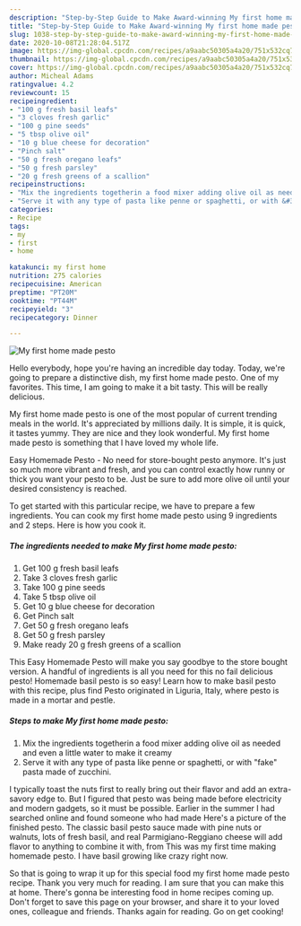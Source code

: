 ```yaml
---
description: "Step-by-Step Guide to Make Award-winning My first home made pesto"
title: "Step-by-Step Guide to Make Award-winning My first home made pesto"
slug: 1038-step-by-step-guide-to-make-award-winning-my-first-home-made-pesto
date: 2020-10-08T21:28:04.517Z
image: https://img-global.cpcdn.com/recipes/a9aabc50305a4a20/751x532cq70/my-first-home-made-pesto-recipe-main-photo.jpg
thumbnail: https://img-global.cpcdn.com/recipes/a9aabc50305a4a20/751x532cq70/my-first-home-made-pesto-recipe-main-photo.jpg
cover: https://img-global.cpcdn.com/recipes/a9aabc50305a4a20/751x532cq70/my-first-home-made-pesto-recipe-main-photo.jpg
author: Micheal Adams
ratingvalue: 4.2
reviewcount: 15
recipeingredient:
- "100 g fresh basil leafs"
- "3 cloves fresh garlic"
- "100 g pine seeds"
- "5 tbsp olive oil"
- "10 g blue cheese for decoration"
- "Pinch salt"
- "50 g fresh oregano leafs"
- "50 g fresh parsley"
- "20 g fresh greens of a scallion"
recipeinstructions:
- "Mix the ingredients togetherin a food mixer adding olive oil as needed and even a little water to make it creamy"
- "Serve it with any type of pasta like penne or spaghetti, or with &#34;fake&#34; pasta made of zucchini."
categories:
- Recipe
tags:
- my
- first
- home

katakunci: my first home 
nutrition: 275 calories
recipecuisine: American
preptime: "PT20M"
cooktime: "PT44M"
recipeyield: "3"
recipecategory: Dinner

---
```



![My first home made pesto](https://img-global.cpcdn.com/recipes/a9aabc50305a4a20/751x532cq70/my-first-home-made-pesto-recipe-main-photo.jpg)

Hello everybody, hope you're having an incredible day today. Today, we're going to prepare a distinctive dish, my first home made pesto. One of my favorites. This time, I am going to make it a bit tasty. This will be really delicious.

My first home made pesto is one of the most popular of current trending meals in the world. It's appreciated by millions daily. It is simple, it is quick, it tastes yummy. They are nice and they look wonderful. My first home made pesto is something that I have loved my whole life.

Easy Homemade Pesto - No need for store-bought pesto anymore. It&#39;s just so much more vibrant and fresh, and you can control exactly how runny or thick you want your pesto to be. Just be sure to add more olive oil until your desired consistency is reached.


To get started with this particular recipe, we have to prepare a few ingredients. You can cook my first home made pesto using 9 ingredients and 2 steps. Here is how you cook it.

<!--inarticleads1-->

##### The ingredients needed to make My first home made pesto:

1. Get 100 g fresh basil leafs
1. Take 3 cloves fresh garlic
1. Take 100 g pine seeds
1. Take 5 tbsp olive oil
1. Get 10 g blue cheese for decoration
1. Get Pinch salt
1. Get 50 g fresh oregano leafs
1. Get 50 g fresh parsley
1. Make ready 20 g fresh greens of a scallion


This Easy Homemade Pesto will make you say goodbye to the store bought version. A handful of ingredients is all you need for this no fail delicious pesto! Homemade basil pesto is so easy! Learn how to make basil pesto with this recipe, plus find Pesto originated in Liguria, Italy, where pesto is made in a mortar and pestle. 

<!--inarticleads2-->

##### Steps to make My first home made pesto:

1. Mix the ingredients togetherin a food mixer adding olive oil as needed and even a little water to make it creamy
1. Serve it with any type of pasta like penne or spaghetti, or with &#34;fake&#34; pasta made of zucchini.


I typically toast the nuts first to really bring out their flavor and add an extra-savory edge to. But I figured that pesto was being made before electricity and modern gadgets, so it must be possible. Earlier in the summer I had searched online and found someone who had made Here&#39;s a picture of the finished pesto. The classic basil pesto sauce made with pine nuts or walnuts, lots of fresh basil, and real Parmigiano-Reggiano cheese will add flavor to anything to combine it with, from This was my first time making homemade pesto. I have basil growing like crazy right now. 

So that is going to wrap it up for this special food my first home made pesto recipe. Thank you very much for reading. I am sure that you can make this at home. There's gonna be interesting food in home recipes coming up. Don't forget to save this page on your browser, and share it to your loved ones, colleague and friends. Thanks again for reading. Go on get cooking!
